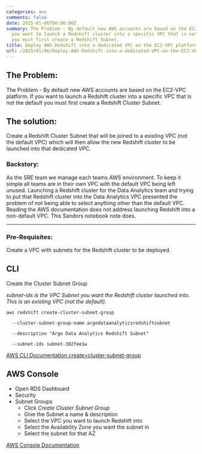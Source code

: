 ```yaml
---
categories: aws
comments: false
date: 2015-01-06T00:00:00Z
summary: The Problem - By default new AWS accounts are based on the EC2-VPC platform.  If
  you want to launch a Redshift cluster into a specific VPC that is not the default
  you must first create a Redshift Subnet.
title: Deploy AWS Redshift into a dedicated VPC on the EC2-VPC platform
url: /2015/01/06/Deploy-AWS-Redshift-into-a-dedicated-VPC-on-the-EC2-VPC-platform/
---
```


## The Problem:
The Problem - By default new AWS accounts are based on the EC2-VPC platform.  If you want to launch a Redshift cluster into a specific VPC that is not the default you must first create a Redshift Cluster Subnet.

## The solution:
Create a Redshift Cluster Subnet that will be joined to a existing VPC (not the default VPC) which will then allow the new Redshift cluster to be launched into that dedicated VPC.

### Backstory:
As the SRE team we manage each teams AWS environment.  To keep it simple all teams are in their own VPC with the default VPC being left unused.  Launching a Redshift cluster for the Data Analytics team and trying to put that Redshift cluster into the Data Analytics VPC presented the problem of not being able to select anything other than the default VPC.  Reading the AWS documentation does not address launching Redshift into a non-default VPC.  This Sandors notebook note does.

---

### Pre-Requisites:
Create a VPC with subnets for the Redshift cluster to be deployed.

## CLI

Create the Cluster Subnet Group

_subnet-ids is the VPC Subnet you want the Redshift cluster launched into. This is an existing VPC (not the default)._

~~~
aws redshift create-cluster-subnet-group

  --cluster-subnet-group-name argodataanalyticsredshiftsubnet

  --description "Argo Data Analytics Redshift Subnet"

  --subnet-ids subnet-382fee1w

~~~

[AWS CLI Documentation create=cluster-subnet-group](http://docs.aws.amazon.com/cli/latest/reference/redshift/create-cluster-subnet-group.html)

## AWS Console

 - Open RDS Dashboard
 - Security
 - Subnet Groups
   - Click _Create Cluster Subnet Group_
   - Give the Subnet a name & description
   - Select the VPC you want to launch Redshift into
   - Select the Availability Zone you want the subnet in
   - Select the subnet for that AZ

[AWS Console Documentation](http://docs.aws.amazon.com/redshift/latest/mgmt/managing-cluster-subnet-group-console.html)
